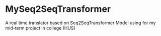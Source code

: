 # MySeq2SeqTransformer
A real time translator based on Seq2SeqTransformer Model using for my mid-term project in college (HUS)
